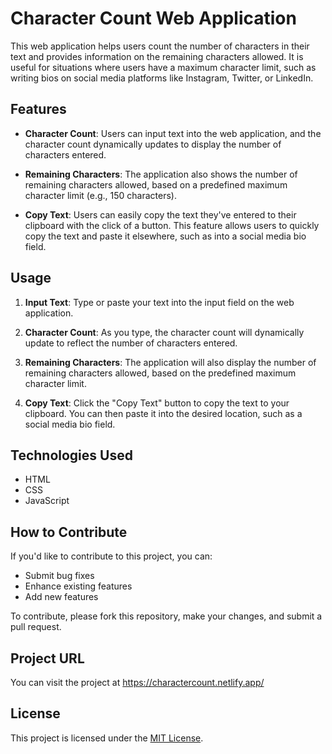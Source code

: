 # Character Count Web Application

This web application helps users count the number of characters in their text and provides information on the remaining characters allowed. It is useful for situations where users have a maximum character limit, such as writing bios on social media platforms like Instagram, Twitter, or LinkedIn.

## Features

- **Character Count**: Users can input text into the web application, and the character count dynamically updates to display the number of characters entered.
  
- **Remaining Characters**: The application also shows the number of remaining characters allowed, based on a predefined maximum character limit (e.g., 150 characters).

- **Copy Text**: Users can easily copy the text they've entered to their clipboard with the click of a button. This feature allows users to quickly copy the text and paste it elsewhere, such as into a social media bio field.

## Usage

1. **Input Text**: Type or paste your text into the input field on the web application.

2. **Character Count**: As you type, the character count will dynamically update to reflect the number of characters entered.

3. **Remaining Characters**: The application will also display the number of remaining characters allowed, based on the predefined maximum character limit.

4. **Copy Text**: Click the "Copy Text" button to copy the text to your clipboard. You can then paste it into the desired location, such as a social media bio field.

## Technologies Used

- HTML
- CSS
- JavaScript

## How to Contribute

If you'd like to contribute to this project, you can:

- Submit bug fixes
- Enhance existing features
- Add new features

To contribute, please fork this repository, make your changes, and submit a pull request. 

## Project URL

You can visit the project at https://charactercount.netlify.app/

## License

This project is licensed under the [MIT License](LICENSE).
